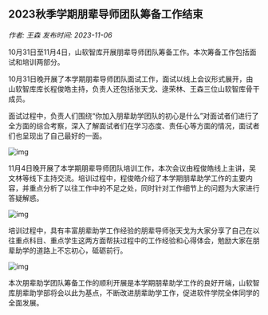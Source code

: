 ## **2023秋季学期朋辈导师团队筹备工作结束**

*作者: 王森  发布时间: 2023-11-06*

10月31日至11月4日，山软智库开展朋辈导师团队筹备工作。本次筹备工作包括面试和培训两部分。

10月31日晚开展了本学期朋辈导师团队面试工作，面试以线上会议形式展开，由山软智库库长程俊皓主持，负责人还包括张天戈、逯荣林、王森三位山软智库骨干成员。

面试过程中，负责人们围绕“你加入朋辈助学团队的初心是什么”对面试者们进行了全方面的综合考察，深入了解面试者们在学习态度、责任心等方面的情况，面试者们也呈现出了自己最好的一面。

![img](https://shikong.sdu.edu.cn/__local/6/AA/38/FE22B6BBA3893D920EF01961FA5_D0877DB1_20DAA.png)

11月4日晚开展了本学期朋辈导师团队培训工作，本次会议由程俊皓线上主讲，吴文林等线下主持交流。培训过程中，程俊皓介绍了本学期朋辈助学工作的主要内容，并重点分析了以往工作中的不足之处，同时针对工作细节上的问题为大家进行答疑解惑。

![img](https://shikong.sdu.edu.cn/__local/6/8A/F2/285145C2800C4225C0062FD722B_8A2F0893_1124F.png)

培训过程中，具有丰富朋辈助学工作经验的朋辈导师张天戈为大家分享了自己在以往重点科目、重点学生这两方面帮扶过程中的工作经验和心得体会，勉励大家在朋辈助学的道路上不忘初心，砥砺前行。

![img](https://shikong.sdu.edu.cn/__local/5/EF/E3/24405CBB3BE80FA202C2D502FFF_90167266_1C3D85.png)

本次朋辈助学团队筹备工作的顺利开展是本学期朋辈助学工作的良好开端，山软智库朋辈助学部将会以此为基点，不断改进朋辈助学工作，促进软件学院全体同学的全面发展。